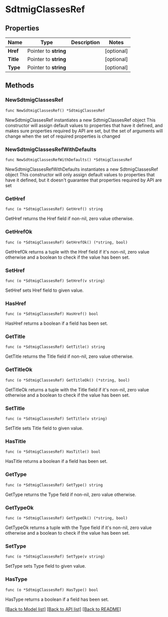 # SdtmigClassesRef

## Properties

Name | Type | Description | Notes
------------ | ------------- | ------------- | -------------
**Href** | Pointer to **string** |  | [optional] 
**Title** | Pointer to **string** |  | [optional] 
**Type** | Pointer to **string** |  | [optional] 

## Methods

### NewSdtmigClassesRef

`func NewSdtmigClassesRef() *SdtmigClassesRef`

NewSdtmigClassesRef instantiates a new SdtmigClassesRef object
This constructor will assign default values to properties that have it defined,
and makes sure properties required by API are set, but the set of arguments
will change when the set of required properties is changed

### NewSdtmigClassesRefWithDefaults

`func NewSdtmigClassesRefWithDefaults() *SdtmigClassesRef`

NewSdtmigClassesRefWithDefaults instantiates a new SdtmigClassesRef object
This constructor will only assign default values to properties that have it defined,
but it doesn't guarantee that properties required by API are set

### GetHref

`func (o *SdtmigClassesRef) GetHref() string`

GetHref returns the Href field if non-nil, zero value otherwise.

### GetHrefOk

`func (o *SdtmigClassesRef) GetHrefOk() (*string, bool)`

GetHrefOk returns a tuple with the Href field if it's non-nil, zero value otherwise
and a boolean to check if the value has been set.

### SetHref

`func (o *SdtmigClassesRef) SetHref(v string)`

SetHref sets Href field to given value.

### HasHref

`func (o *SdtmigClassesRef) HasHref() bool`

HasHref returns a boolean if a field has been set.

### GetTitle

`func (o *SdtmigClassesRef) GetTitle() string`

GetTitle returns the Title field if non-nil, zero value otherwise.

### GetTitleOk

`func (o *SdtmigClassesRef) GetTitleOk() (*string, bool)`

GetTitleOk returns a tuple with the Title field if it's non-nil, zero value otherwise
and a boolean to check if the value has been set.

### SetTitle

`func (o *SdtmigClassesRef) SetTitle(v string)`

SetTitle sets Title field to given value.

### HasTitle

`func (o *SdtmigClassesRef) HasTitle() bool`

HasTitle returns a boolean if a field has been set.

### GetType

`func (o *SdtmigClassesRef) GetType() string`

GetType returns the Type field if non-nil, zero value otherwise.

### GetTypeOk

`func (o *SdtmigClassesRef) GetTypeOk() (*string, bool)`

GetTypeOk returns a tuple with the Type field if it's non-nil, zero value otherwise
and a boolean to check if the value has been set.

### SetType

`func (o *SdtmigClassesRef) SetType(v string)`

SetType sets Type field to given value.

### HasType

`func (o *SdtmigClassesRef) HasType() bool`

HasType returns a boolean if a field has been set.


[[Back to Model list]](../README.md#documentation-for-models) [[Back to API list]](../README.md#documentation-for-api-endpoints) [[Back to README]](../README.md)


